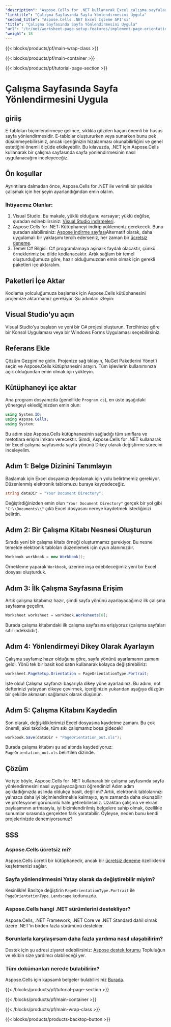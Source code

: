 ```yaml
---
"description": "Aspose.Cells for .NET kullanarak Excel çalışma sayfalarında sayfa yönünün nasıl ayarlanacağını öğrenin. Daha iyi belge sunumu için basit adım adım kılavuz."
"linktitle": "Çalışma Sayfasında Sayfa Yönlendirmesini Uygula"
"second_title": "Aspose.Cells .NET Excel İşleme API'si"
"title": "Çalışma Sayfasında Sayfa Yönlendirmesini Uygula"
"url": "/tr/net/worksheet-page-setup-features/implement-page-orientation/"
"weight": 18
---
```


{{< blocks/products/pf/main-wrap-class >}}

{{< blocks/products/pf/main-container >}}

{{< blocks/products/pf/tutorial-page-section >}}

# Çalışma Sayfasında Sayfa Yönlendirmesini Uygula

## giriiş
E-tabloları biçimlendirmeye gelince, sıklıkla gözden kaçan önemli bir husus sayfa yönlendirmesidir. E-tablolar oluştururken veya sunarken bunu pek düşünmeyebilirsiniz, ancak içeriğinizin hizalanması okunabilirliğini ve genel estetiğini önemli ölçüde etkileyebilir. Bu kılavuzda, .NET için Aspose.Cells kullanarak bir çalışma sayfasında sayfa yönlendirmesinin nasıl uygulanacağını inceleyeceğiz.
## Ön koşullar
Ayrıntılara dalmadan önce, Aspose.Cells for .NET ile verimli bir şekilde çalışmak için her şeyin ayarlandığından emin olalım.
### İhtiyacınız Olanlar:
1. Visual Studio: Bu makale, yüklü olduğunu varsayar; yüklü değilse, şuradan edinebilirsiniz: [Visual Studio indirmeleri](https://visualstudio.microsoft.com/vs/).
2. Aspose.Cells for .NET: Kütüphaneyi indirip yüklemeniz gerekecek. Bunu şuradan alabilirsiniz: [Aspose indirme sayfası](https://releases.aspose.com/cells/net/)Alternatif olarak, daha uygulamalı bir yaklaşımı tercih ederseniz, her zaman bir [ücretsiz deneme](https://releases.aspose.com/).
3. Temel C# Bilgisi: C# programlamaya aşinalık faydalı olacaktır, çünkü örneklerimiz bu dilde kodlanacaktır.
Artık sağlam bir temel oluşturduğumuza göre, hazır olduğumuzdan emin olmak için gerekli paketleri içe aktaralım.
## Paketleri İçe Aktar
Kodlama yolculuğumuza başlamak için Aspose.Cells kütüphanesini projemize aktarmamız gerekiyor. Şu adımları izleyin:
## Visual Studio'yu açın 
Visual Studio'yu başlatın ve yeni bir C# projesi oluşturun. Tercihinize göre bir Konsol Uygulaması veya bir Windows Forms Uygulaması seçebilirsiniz.
## Referans Ekle
Çözüm Gezgini'ne gidin. Projenize sağ tıklayın, NuGet Paketlerini Yönet'i seçin ve Aspose.Cells kütüphanesini arayın. Tüm işlevlerin kullanımınıza açık olduğundan emin olmak için yükleyin.
## Kütüphaneyi içe aktar 
Ana program dosyanızda (genellikle `Program.cs`), en üste aşağıdaki yönergeyi eklediğinizden emin olun:
```csharp
using System.IO;
using Aspose.Cells;
using System;
```
Bu adım size Aspose.Cells kütüphanesinin sağladığı tüm sınıflara ve metotlara erişim imkanı verecektir.
Şimdi, Aspose.Cells for .NET kullanarak bir Excel çalışma sayfasında sayfa yönünü Dikey olarak değiştirme sürecini inceleyelim.
## Adım 1: Belge Dizinini Tanımlayın
Başlamak için Excel dosyamızı depolamak için yolu belirtmemiz gerekiyor. Düzenlenmiş elektronik tablomuzu buraya kaydedeceğiz.
```csharp
string dataDir = "Your Document Directory";
```
Değiştirdiğinizden emin olun `"Your Document Directory"` gerçek bir yol gibi `"C:\\Documents\\"` çıktı Excel dosyasını nereye kaydetmek istediğinizi belirtin.
## Adım 2: Bir Çalışma Kitabı Nesnesi Oluşturun
Sırada yeni bir çalışma kitabı örneği oluşturmamız gerekiyor. Bu nesne temelde elektronik tabloları düzenlemek için oyun alanımızdır.
```csharp
Workbook workbook = new Workbook();
```
Örnekleme yaparak `Workbook`, üzerine inşa edebileceğimiz yeni bir Excel dosyası oluşturduk.
## Adım 3: İlk Çalışma Sayfasına Erişim
Artık çalışma kitabımız hazır, şimdi sayfa yönünü ayarlayacağımız ilk çalışma sayfasına geçelim. 
```csharp
Worksheet worksheet = workbook.Worksheets[0];
```
Burada çalışma kitabındaki ilk çalışma sayfasına erişiyoruz (çalışma sayfaları sıfır indekslidir). 
## Adım 4: Yönlendirmeyi Dikey Olarak Ayarlayın
Çalışma sayfamız hazır olduğuna göre, sayfa yönünü ayarlamanın zamanı geldi. Yönü tek bir basit kod satırı kullanarak kolayca değiştirebiliriz:
```csharp
worksheet.PageSetup.Orientation = PageOrientationType.Portrait;
```
İşte oldu! Çalışma sayfanızı başarıyla dikey yöne ayarladınız. Bu adımı, not defterinizi yataydan dikeye çevirmek, içeriğinizin yukarıdan aşağıya düzgün bir şekilde akmasını sağlamak olarak düşünün.
## Adım 5: Çalışma Kitabını Kaydedin
Son olarak, değişikliklerimizi Excel dosyasına kaydetme zamanı. Bu çok önemli; aksi takdirde, tüm sıkı çalışmamız boşa gidecek!
```csharp
workbook.Save(dataDir + "PageOrientation_out.xls");
```
Burada çalışma kitabını şu ad altında kaydediyoruz: `PageOrientation_out.xls` belirtilen dizinde.
## Çözüm
Ve işte böyle, Aspose.Cells for .NET kullanarak bir çalışma sayfasında sayfa yönlendirmesini nasıl uygulayacağınızı öğrendiniz! Adım adım açıkladığınızda aslında oldukça basit, değil mi? Artık, elektronik tablolarınızı yalnızca daha iyi biçimlendirmekle kalmayıp, aynı zamanda daha okunabilir ve profesyonel görünümlü hale getirebilirsiniz.
Uzaktan çalışma ve ekran paylaşımının artmasıyla, iyi biçimlendirilmiş belgelere sahip olmak, özellikle sunumlar sırasında gerçekten fark yaratabilir. Öyleyse, neden bunu kendi projelerinizde denemiyorsunuz? 
## SSS
### Aspose.Cells ücretsiz mi?
Aspose.Cells ücretli bir kütüphanedir, ancak bir [ücretsiz deneme](https://releases.aspose.com/) özelliklerini keşfetmenizi sağlar.
### Sayfa yönlendirmesini Yatay olarak da değiştirebilir miyim?
Kesinlikle! Basitçe değiştirin `PageOrientationType.Portrait` ile `PageOrientationType.Landscape` kodunuzda.
### Aspose.Cells hangi .NET sürümlerini destekliyor?
Aspose.Cells, .NET Framework, .NET Core ve .NET Standard dahil olmak üzere .NET'in birden fazla sürümünü destekler.
### Sorunlarla karşılaşırsam daha fazla yardıma nasıl ulaşabilirim?
Destek için şu adresi ziyaret edebilirsiniz: [Aspose destek forumu](https://forum.aspose.com/c/cells/9) Topluluğun ve ekibin size yardımcı olabileceği yer.
### Tüm dokümanları nerede bulabilirim?
Aspose.Cells için kapsamlı belgeler bulabilirsiniz [Burada](https://reference.aspose.com/cells/net/).


{{< /blocks/products/pf/tutorial-page-section >}}

{{< /blocks/products/pf/main-container >}}

{{< /blocks/products/pf/main-wrap-class >}}

{{< blocks/products/products-backtop-button >}}